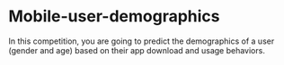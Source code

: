 # Mobile-user-demographics
In this competition, you are going to predict the demographics of a user (gender and age) based on their app download and usage behaviors. 
